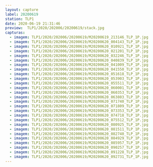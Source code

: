 ```yaml
---
layout: capture
label: 20200619
station: TLP1
date: 2020-06-19 21:31:46
preview:  TLP1/2020/202006/20200619/stack.jpg
capturas:
  - imagem: TLP1/2020/202006/20200619/M20200619_213146_TLP_1P.jpg
  - imagem: TLP1/2020/202006/20200619/M20200620_004143_TLP_1P.jpg
  - imagem: TLP1/2020/202006/20200619/M20200620_010921_TLP_1P.jpg
  - imagem: TLP1/2020/202006/20200619/M20200620_021201_TLP_1P.jpg
  - imagem: TLP1/2020/202006/20200619/M20200620_032246_TLP_1P.jpg
  - imagem: TLP1/2020/202006/20200619/M20200620_040839_TLP_1P.jpg
  - imagem: TLP1/2020/202006/20200619/M20200620_041009_TLP_1P.jpg
  - imagem: TLP1/2020/202006/20200619/M20200620_041550_TLP_1P.jpg
  - imagem: TLP1/2020/202006/20200619/M20200620_051618_TLP_1P.jpg
  - imagem: TLP1/2020/202006/20200619/M20200620_053903_TLP_1P.jpg
  - imagem: TLP1/2020/202006/20200619/M20200620_055511_TLP_1P.jpg
  - imagem: TLP1/2020/202006/20200619/M20200620_060001_TLP_1P.jpg
  - imagem: TLP1/2020/202006/20200619/M20200620_060353_TLP_1P.jpg
  - imagem: TLP1/2020/202006/20200619/M20200620_063803_TLP_1P.jpg
  - imagem: TLP1/2020/202006/20200619/M20200620_071740_TLP_1P.jpg
  - imagem: TLP1/2020/202006/20200619/M20200620_071809_TLP_1P.jpg
  - imagem: TLP1/2020/202006/20200619/M20200620_073353_TLP_1P.jpg
  - imagem: TLP1/2020/202006/20200619/M20200620_074718_TLP_1P.jpg
  - imagem: TLP1/2020/202006/20200619/M20200620_075512_TLP_1P.jpg
  - imagem: TLP1/2020/202006/20200619/M20200620_080925_TLP_1P.jpg
  - imagem: TLP1/2020/202006/20200619/M20200620_081511_TLP_1P.jpg
  - imagem: TLP1/2020/202006/20200619/M20200620_082740_TLP_1P.jpg
  - imagem: TLP1/2020/202006/20200619/M20200620_084929_TLP_1P.jpg
  - imagem: TLP1/2020/202006/20200619/M20200620_085957_TLP_1P.jpg
  - imagem: TLP1/2020/202006/20200619/M20200620_090257_TLP_1P.jpg
  - imagem: TLP1/2020/202006/20200619/M20200620_091228_TLP_1P.jpg
  - imagem: TLP1/2020/202006/20200619/M20200620_092731_TLP_1P.jpg
---
```

